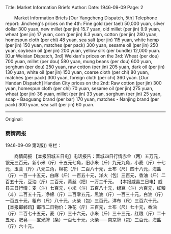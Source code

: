 Title: Market Information Briefs
Author:
Date: 1946-09-09
Page: 2

　　Market Information Briefs
    [Our Yangcheng Dispatch, 5th] Telephone report: Jincheng's prices on the 4th: Fine gold (per tael) 50,000 yuan, silver dollar 300 yuan, new millet (per jin) 15.7 yuan, old millet (per jin) 9.9 yuan, wheat (per jin) 17 yuan, corn (per jin) 8.3 yuan, cotton (per jin) 280 yuan, homespun cloth (per chi) 48 yuan, sea salt (per jin) 115 yuan, white hemp (per jin) 150 yuan, matches (per pack) 300 yuan, sesame oil (per jin) 250 yuan, soybean oil (per jin) 200 yuan, yellow silk (per bundle) 12,000 yuan.
    [Our Weixian Dispatch, 3rd] Weixian's prices on the 3rd: Wheat (per dou) 700 yuan, millet (per dou) 580 yuan, mung beans (per dou) 600 yuan, sorghum (per dou) 250 yuan, raw cotton (per jin) 205 yuan, dark oil (per jin) 130 yuan, white oil (per jin) 150 yuan, coarse cloth (per chi) 80 yuan, matches (per pack) 300 yuan, foreign cloth (per chi) 360 yuan.
    [Our Handan Dispatch] Handan City prices on the 2nd: Raw cotton (per jin) 300 yuan, homespun cloth (per chi) 70 yuan, sesame oil (per jin) 275 yuan, wheat (per jin) 36 yuan, millet (per jin) 33 yuan, sorghum (per jin) 25 yuan, soap - Baoguang brand (per bar) 170 yuan, matches - Nanjing brand (per pack) 300 yuan, sea salt (per jin) 60 yuan.



<hr /> 

Original: 


### 商情简报

1946-09-09
第2版()
专栏：

　　商情简报
    【本报阳城五日电】电话报告：晋城四日行情赤金（两）五万元，银元三百元，新小米（斤）十五元七角，旧小米（斤）九元九角，小麦（斤）十七元，玉茭（斤）八元三角，棉花（斤）二百八十元，土布（尺）四十八元，海盐（斤）一百一十五元，白麻（斤）一百五十元，洋火（包）三百元，香油（斤）二百五十元，豆油（斤）二百元，黄丝（把）一万二千元。
    【本报威县三日电】威县三日行情：麦（斗）七百元，小米（斗）五百八十元，绿豆（斗）六百元，红粮（斗）二百五十元，净棉（斤）二百零五元，黑油（斤）一百三十元，白油（斤）一百五十元，粗布（尺）八十元，火柴（包）三百元，洋布（尺）三百六十元。
    【本报邯郸讯】邯市二日物价：净花（斤）三百元，土布（尺）七十元，香油（斤）二百七十五元，麦（斤）三十六元，小米（斤）三十三元，红粮（斤）二十五元，肥皂——宝光牌（条）一百七十元，火柴——南京牌（包）三百元，海盐（斤）六十元。
